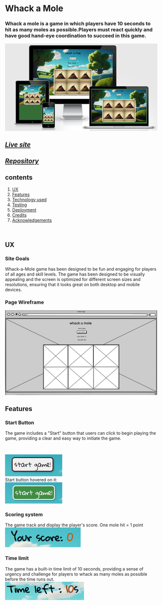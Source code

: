 #  Whack a Mole 

### Whack a mole is a game in which players have 10 seconds to hit as many moles as possible.Players must react quickly and have good hand-eye coordination to succeed in this  game.

![Responsive screenshot](assets/images/readme/responsiv.png)
## *[Live site](https://karoskodev.github.io/Whack-a-Mole/)*
## *[Repository](https://github.com/Karoskodev/Whack-a-Mole)*

## contents

1. [ UX ](#ux)
2. [ Features ](#features)  
3. [ Technology used ](#technology)
4. [ Testing ](#testing)
5. [ Deployment](#deployment)
6. [ Credits](#credits)
7. [ Acknowledgements](#acknowledgements)

<br>

## UX
### Site Goals
Whack-a-Mole game has been designed to be fun and engaging for players of all ages and skill levels.
The game has been designed to be visually appealing and the screen is optimized for different screen sizes and resolutions, ensuring that it looks great on both desktop and mobile devices.

### Page Wireframe

  ![Page Wireframe](assets/images/readme/wire.png)

## Features

### Start Button
 The game includes a "Start" button that users can click to begin playing the game, providing a clear and easy way to initiate the game.

<br>

![Start button](assets/images/readme/button1.png)
<br>
Start button hovered on it:
<br>
![Start button hovered on it](assets/images/readme/button2.jpg)

### Scoring system
The game track and display the player's score. One mole hit = 1 point
<br>
![score](assets/images/readme/score.png)

### Time limit
The game has a built-in time limit of 10 seconds, providing a sense of urgency and challenge for players to whack as many moles as possible before the time runs out.
<br>
![time left](assets/images/readme/time.png)
